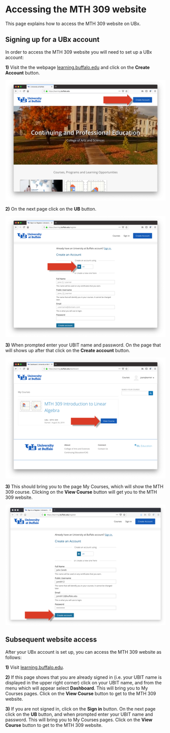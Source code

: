 # Accessing the MTH 309 website

This page explains how to access the MTH 309 website on UBx.


##  Signing up for a UBx account

In order to access the MTH 309 website you will need to set up a UBx account:

**1)** Visit the  the webpage [learning.buffalo.edu](https://learning.buffalo.edu)
and click on the **Create Account** button.

![pic1](UBx_pics/UBx_instructions_001.png)

**2)** On the next page click on the **UB** button.

![pic2](UBx_pics/UBx_instructions_002.png)

**3)** When prompted enter your UBIT name and password. On the page that will
shows up after that click on the **Create account** button.

![pic2](UBx_pics/UBx_instructions_003.png)

**3)** This should bring you to the page My Courses, which will show the MTH 309 course.
Clicking on the **View Course** button will get you to the MTH 309 website.   

![pic3](UBx_pics/UBx_instructions_004.png)


##  Subsequent website access

After your UBx account is set up, you can access the MTH 309 website as follows:

 **1)** Visit [learning.buffalo.edu](https://learning.buffalo.edu).

**2)** If this page shows that you are already signed in (i.e. your UBIT name is displayed
in the upper right corner) click on your UBIT name, and from the menu which will appear
select **Dashboard**. This will bring you to My Courses pages. Click on the **View Course**
button to get to the MTH 309 website.

**3)** If you are not signed in, click on the **Sign in** button. On the next page click on
the **UB** button, and when prompted enter your UBIT name and password. This will bring
you to My Courses pages. Click on the **View Course** button to get to the MTH 309 website.  

